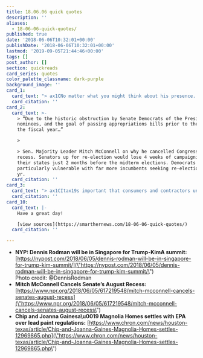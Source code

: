 ```yaml
---
title: 18.06.06 quick quotes
description: ''
aliases:
  - 18-06-06-quick-quotes/
published: true
date: '2018-06-06T10:32:01+00:00'
publishDate: '2018-06-06T10:32:01+00:00'
lastmod: '2019-09-05T21:44:46+00:00'
tags: []
post_author: []
section: quickreads
card_series: quotes
color_palette_classname: dark-purple
background_image: ''
card_1:
  card_text: "> ax1CNo matter what you might think about his presence. One thingax19s for sure the ratings will be huge.ax1Dn> n> An unnamed source to New York Post following its reporting Dennis Rodman will be in Singapore during Pres. Trumpax19s summit with Kim Jong Un next week. Rodman, an NBA Hall of Famer, has visited North Korea 5 times since 2013 & has ties with Pres. Trump, appearing on his "Celebrity Apprentice" show twice."
  card_citation: ''
card_2:
  card_text: >-
    > “Due to the historic obstruction by Senate Democrats of the President’s
    nominees, and the goal of passing appropriations bills prior to the end of
    the fiscal year…”

    > 

    > Sen. Majority Leader Mitch McConnell on why he cancelled Congress's August
    recess. Senators up for re-election would lose 4 weeks of campaigning in
    their states just 2 months before the midterm elections. Democrats are
    particularly vulnerable with far more incumbents seeking re-election this
    yr.
  card_citation: ''
card_3:
  card_text: "> ax1CItax19s important that consumers and contractors understand that improper home renovation can expose residents and workers to hazardous lead dust.”n> n> EPA head of enforcement Susan Bodine following a settlement with 'Fixer Upper' stars Chip & Joanna Gaines over lead-based paint violations in more than 30 renovated homes. The Magnolia Homes owners will pay a $40K fine, cost of lead abatement & release a video about lead-based paint dangers."
  card_citation: ''
card_10:
  card_text: |-
    Have a great day!

    [view sources](https://smarthernews.com/18-06-06-quick-quotes/)
  card_citation: ''

---
```

*   **NYP: Dennis Rodman will be in Singapore for Trump-KimA summit:**  
    [https://nypost.com/2018/06/05/dennis-rodman-will-be-in-singapore-for-trump-kim-summit/](\"https://nypost.com/2018/06/05/dennis-rodman-will-be-in-singapore-for-trump-kim-summit/\")  
    Photo credit: @DennisRodman
*   **Mitch McConnell Cancels Senate’s August Recess:**  
    [https://www.npr.org/2018/06/05/617219548/mitch-mcconnell-cancels-senates-august-recess](\"https://www.npr.org/2018/06/05/617219548/mitch-mcconnell-cancels-senates-august-recess\")
*   ****Chip and Joanna Gainesa\\u0019 Magnolia Homes settles with EPA over lead paint regulations:**** [https://www.chron.com/news/houston-texas/article/Chip-and-Joanna-Gaines-Magnolia-Homes-settles-12969865.php](\"https://www.chron.com/news/houston-texas/article/Chip-and-Joanna-Gaines-Magnolia-Homes-settles-12969865.php\")